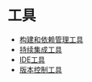 # 工具

- [构建和依赖管理工具](Build/index.md)
- [持续集成工具](CICD/index.md)
- [IDE工具](IDE/index.md)
- [版本控制工具](VersionControl/index.md)
